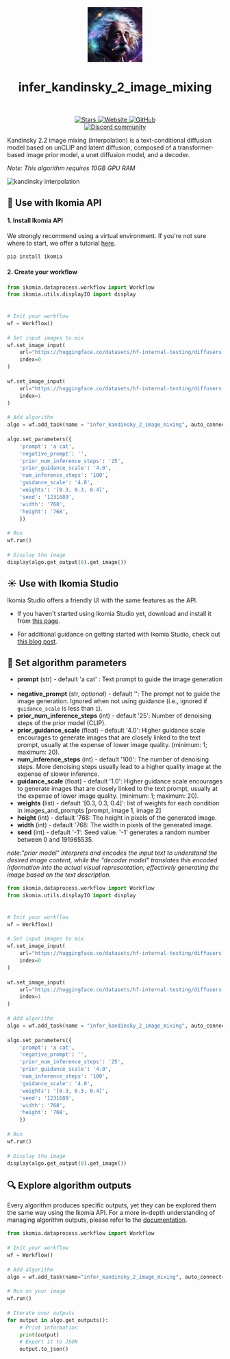 <div align="center">
  <img src="images/einstein.jpg" alt="Algorithm icon">
  <h1 align="center">infer_kandinsky_2_image_mixing</h1>
</div>
<br />
<p align="center">
    <a href="https://github.com/Ikomia-hub/infer_kandinsky_2_image_mixing">
        <img alt="Stars" src="https://img.shields.io/github/stars/Ikomia-hub/infer_kandinsky_2_image_mixing">
    </a>
    <a href="https://app.ikomia.ai/hub/">
        <img alt="Website" src="https://img.shields.io/website/http/app.ikomia.ai/en.svg?down_color=red&down_message=offline&up_message=online">
    </a>
    <a href="https://github.com/Ikomia-hub/infer_kandinsky_2_image_mixing/blob/main/LICENSE.md">
        <img alt="GitHub" src="https://img.shields.io/github/license/Ikomia-hub/infer_kandinsky_2_image_mixing.svg?color=blue">
    </a>    
    <br>
    <a href="https://discord.com/invite/82Tnw9UGGc">
        <img alt="Discord community" src="https://img.shields.io/badge/Discord-white?style=social&logo=discord">
    </a> 
</p>

Kandinsky 2.2 image mixing (interpolation) is a text-conditional diffusion model based on unCLIP and latent diffusion, composed of a transformer-based image prior model, a unet diffusion model, and a decoder.


*Note: This algorithm requires 10GB GPU RAM*

![kandinsky interpolation](https://huggingface.co/datasets/hf-internal-testing/diffusers-images/resolve/main/kandinskyv22/starry_cat2.2.png)

## :rocket: Use with Ikomia API

#### 1. Install Ikomia API

We strongly recommend using a virtual environment. If you're not sure where to start, we offer a tutorial [here](https://www.ikomia.ai/blog/a-step-by-step-guide-to-creating-virtual-environments-in-python).

```sh
pip install ikomia
```

#### 2. Create your workflow

```python
from ikomia.dataprocess.workflow import Workflow
from ikomia.utils.displayIO import display


# Init your workflow
wf = Workflow()

# Set input images to mix
wf.set_image_input(
    url="https://huggingface.co/datasets/hf-internal-testing/diffusers-images/resolve/main/kandinsky/cat.png",
    index=0
)

wf.set_image_input(
    url="https://huggingface.co/datasets/hf-internal-testing/diffusers-images/resolve/main/kandinsky/starry_night.jpeg",
    index=1
)

# Add algorithm
algo = wf.add_task(name = "infer_kandinsky_2_image_mixing", auto_connect=True)

algo.set_parameters({
    'prompt': 'a cat',
    'negative_prompt': '',
    'prior_num_inference_steps': '25',
    'prior_guidance_scale': '4.0',
    'num_inference_steps': '100',
    'guidance_scale': '4.0',
    'weights': '[0.3, 0.3, 0.4]',
    'seed': '1231689',
    'width': '768',
    'height': '768',
    })

# Run
wf.run()

# Display the image
display(algo.get_output(0).get_image())
```

## :sunny: Use with Ikomia Studio

Ikomia Studio offers a friendly UI with the same features as the API.

- If you haven't started using Ikomia Studio yet, download and install it from [this page](https://www.ikomia.ai/studio).

- For additional guidance on getting started with Ikomia Studio, check out [this blog post](https://www.ikomia.ai/blog/how-to-get-started-with-ikomia-studio).

## :pencil: Set algorithm parameters

- **prompt** (str) - default 'a cat' : Text prompt to guide the image generation .
- **negative_prompt** (str, *optional*) - default '': The prompt not to guide the image generation. Ignored when not using guidance (i.e., ignored if `guidance_scale` is less than `1`).
- **prior_num_inference_steps** (int) - default '25': Number of denoising steps of the prior model (CLIP).
- **prior_guidance_scale** (float) - default '4.0':  Higher guidance scale encourages to generate images that are closely linked to the text prompt, usually at the expense of lower image quality. (minimum: 1; maximum: 20).
- **num_inference_steps** (int) - default '100': The number of denoising steps. More denoising steps usually lead to a higher quality image at the expense of slower inference.
- **guidance_scale** (float) - default '1.0':  Higher guidance scale encourages to generate images that are closely linked to the text prompt, usually at the expense of lower image quality. (minimum: 1; maximum: 20).
- **weights** (list) - default '[0.3, 0.3, 0.4]': list of weights for each condition in images_and_prompts [prompt, image 1, image 2]
- **height** (int) - default '768: The height in pixels of the generated image.
- **width** (int) - default '768: The width in pixels of the generated image.
- **seed** (int) - default '-1': Seed value. '-1' generates a random number between 0 and 191965535.

*note:"prior model" interprets and encodes the input text to understand the desired image content, while the "decoder model" translates this encoded information into the actual visual representation, effectively generating the image based on the text description.*

```python
from ikomia.dataprocess.workflow import Workflow
from ikomia.utils.displayIO import display


# Init your workflow
wf = Workflow()

# Set input images to mix
wf.set_image_input(
    url="https://huggingface.co/datasets/hf-internal-testing/diffusers-images/resolve/main/kandinsky/cat.png",
    index=0
)

wf.set_image_input(
    url="https://huggingface.co/datasets/hf-internal-testing/diffusers-images/resolve/main/kandinsky/starry_night.jpeg",
    index=1
)

# Add algorithm
algo = wf.add_task(name = "infer_kandinsky_2_image_mixing", auto_connect=True)

algo.set_parameters({
    'prompt': 'a cat',
    'negative_prompt': '',
    'prior_num_inference_steps': '25',
    'prior_guidance_scale': '4.0',
    'num_inference_steps': '100',
    'guidance_scale': '4.0',
    'weights': '[0.3, 0.3, 0.4]',
    'seed': '1231689',
    'width': '768',
    'height': '768',
    })

# Run
wf.run()

# Display the image
display(algo.get_output(0).get_image())
```

## :mag: Explore algorithm outputs

Every algorithm produces specific outputs, yet they can be explored them the same way using the Ikomia API. For a more in-depth understanding of managing algorithm outputs, please refer to the [documentation](https://ikomia-dev.github.io/python-api-documentation/advanced_guide/IO_management.html).

```python
from ikomia.dataprocess.workflow import Workflow

# Init your workflow
wf = Workflow()

# Add algorithm
algo = wf.add_task(name="infer_kandinsky_2_image_mixing", auto_connect=True)

# Run on your image  
wf.run()

# Iterate over outputs
for output in algo.get_outputs():
    # Print information
    print(output)
    # Export it to JSON
    output.to_json()
```

